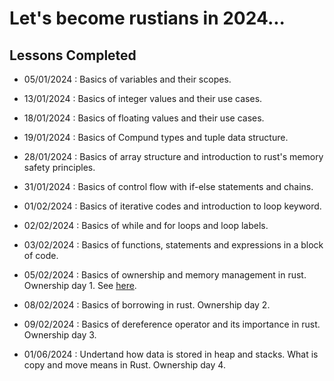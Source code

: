 # Let's become rustians in 2024...




## Lessons Completed


- 05/01/2024 : Basics of variables and their scopes.
- 13/01/2024 : Basics of integer values and their use cases.
- 18/01/2024 : Basics of floating values and their use cases.
- 19/01/2024 : Basics of Compund types and tuple data structure.
- 28/01/2024 : Basics of array structure and introduction to rust's memory safety principles.
- 31/01/2024 : Basics of control flow with if-else statements and chains.
- 01/02/2024 : Basics of iterative codes and introduction to loop keyword.
- 02/02/2024 : Basics of while and for loops and loop labels.
- 03/02/2024 : Basics of functions, statements and expressions in a block of code.
- 05/02/2024 : Basics of ownership and memory management in rust. Ownership day 1. See [here](https://rust-book.cs.brown.edu/ch04-01-what-is-ownership.html#ownership-as-a-discipline-for-memory-safety).

- 08/02/2024 : Basics of borrowing in rust. Ownership day 2.
- 09/02/2024 : Basics of dereference operator and its importance in rust. Ownership day 3.
- 01/06/2024 : Undertand how data is stored in heap and stacks. What is copy and move means in Rust. Ownership day 4.